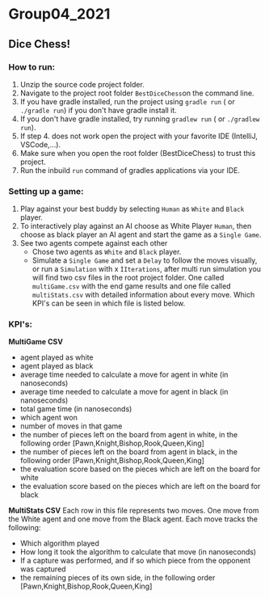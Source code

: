 # Group04_2021

## Dice Chess!

### How to run:

1. Unzip the source code project folder.
2. Navigate to the project root folder ``BestDiceChess``on the command line.
3. If you have gradle installed, run the project using ```gradle run``` ( or ```./gradle run```) if you don't have
   gradle install it.
4. If you don't have gradle installed, try running ``gradlew run`` ( or ```./gradlew run```).
5. If step 4. does not work open the project with your favorite IDE (IntelliJ, VSCode,...).
6. Make sure when you open the root folder (BestDiceChess) to trust this project.
7. Run the inbuild ```run``` command of gradles applications via your IDE.

### Setting up a game:

1. Play against your best buddy by selecting ```Human``` as ```White``` and ```Black``` player.
2. To interactively play against an AI choose as White Player ```Human```, then choose as black player an AI agent and
   start the game as a ```Single Game```.
3. See two agents compete against each other
    * Chose two agents as ```White``` and ```Black``` player.
    * Simulate a ```Single Game``` and set a ```Delay``` to follow the moves visually, or run a ```Simulation``` with
      x ```ÌIterations```, after multi run simulation you will find two csv files in the root project folder. One called ```multiGame.csv``` with the end game       results and one file called ```multiStats.csv``` with detailed information about every move. Which KPI's can be seen in which file is listed below.

### KPI's: 

**MultiGame CSV**
* agent played as white
* agent played as black
* average time needed to calculate a move for agent in white (in nanoseconds)
* average time needed to calculate a move for agent in black (in nanoseconds)
* total game time (in nanoseconds)
* which agent won
* number of moves in that game
* the number of pieces left on the board from agent in white, in the following order [Pawn,Knight,Bishop,Rook,Queen,King]
* the number of pieces left on the board from agent in black, in the following order [Pawn,Knight,Bishop,Rook,Queen,King]
* the evaluation score based on the pieces which are left on the board for white
* the evaluation score based on the pieces which are left on the board for black 

**MultiStats CSV**
Each row in this file represents two moves. One move from the White agent and one move from the Black agent. Each move tracks the following:
* Which algorithm played
* How long it took the algorithm to calculate that move (in nanoseconds)
* If a capture was performed, and if so which piece from the opponent was captured
* the remaining pieces of its own side, in the following order [Pawn,Knight,Bishop,Rook,Queen,King]
